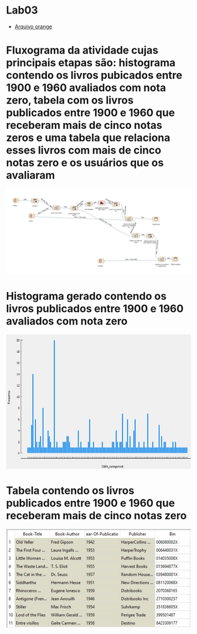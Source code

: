 # Lab03  

* [Arquivo orange](https://github.com/Isabela-C-Sousa/MC536/tree/master/lab03/Notebook)
  

# Fluxograma da atividade cujas principais etapas são: histograma contendo os livros pubicados entre 1900 e 1960 avaliados com nota zero, tabela com os livros publicados entre 1900 e 1960 que receberam mais de cinco notas zeros e uma tabela que relaciona esses livros com mais de cinco notas zero e os usuários que os avaliaram  
  ![fluxograma](https://github.com/Isabela-C-Sousa/MC536/blob/master/lab03/Images/Fluxograma.jpeg)






# Histograma gerado contendo os livros publicados entre 1900 e 1960 avaliados com nota zero

  ![histograma](https://github.com/Isabela-C-Sousa/MC536/blob/master/lab03/Images/Histograma.jpeg)






# Tabela contendo os livros publicados entre 1900 e 1960 que receberam mais de cinco notas zero

  ![tabela](https://github.com/Isabela-C-Sousa/MC536/blob/master/lab03/Images/Tabela.jpeg)

